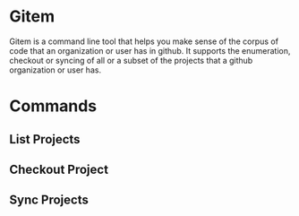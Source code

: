 # Gitem
Gitem is a command line tool that helps you make sense of the corpus of code that an organization or user has in github.  It supports
 the enumeration, checkout or syncing of all or a subset of the projects that a github organization or user has.

# Commands
## List Projects
## Checkout Project
## Sync Projects